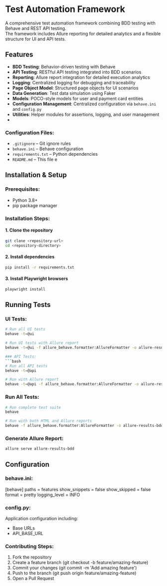 # Test Automation Framework

A comprehensive test automation framework combining BDD testing with Behave and REST API testing.  
The framework includes Allure reporting for detailed analytics and a flexible structure for UI and API tests.

## Features

- **BDD Testing**: Behavior-driven testing with Behave
- **API Testing**: RESTful API testing integrated into BDD scenarios
- **Reporting**: Allure report integration for detailed execution analytics
- **Logging**: Centralized logging for debugging and traceability
- **Page Object Model**: Structured page objects for UI scenarios
- **Data Generation**: Test data simulation using Faker
- **Models**: POCO-style models for user and payment card entities
- **Configuration Management**: Centralized configuration via `behave.ini` and `config.py`
- **Utilities**: Helper modules for assertions, logging, and user management
- 
### Configuration Files:
- `.gitignore` – Git ignore rules  
- `behave.ini` – Behave configuration  
- `requirements.txt` – Python dependencies  
- `README.md` – This file  e

## Installation & Setup

### Prerequisites:
- Python 3.8+
- pip package manager

### Installation Steps:

#### 1. Clone the repository
```bash
git clone <repository-url>
cd <repository-directory>
```

#### 2. Install dependencies
```bash
pip install -r requirements.txt
```

#### 3. Install Playwright browsers
```bash
playwright install
```
## Running Tests

### UI Tests:
```bash
# Run all UI tests
behave -t=@ui    

# Run UI tests with Allure report
behave -t=@ui -f allure_behave.formatter:AllureFormatter -o allure-results-bdd```

### API Tests:
```bash
# Run all API tests
behave -t=@api 

# Run with Allure report
behave -t=@api -f allure_behave.formatter:AllureFormatter -o allure-results-bdd
```

### Run All Tests:
```bash
# Run complete test suite
behave

# Run with both HTML and Allure reports
behave -f allure_behave.formatter:AllureFormatter -o allure-results-bdd
```
### Generate Allure Report:
```bash
allure serve allure-results-bdd
```
## Configuration

### behave.ini:
[behave]
paths = features
show_snippets = false
show_skipped = false
format = pretty
logging_level = INFO


### config.py:
Application configuration including:
- Base URLs
- API_BASE_URL

### Contributing Steps:
1. Fork the repository
2. Create a feature branch (git checkout -b feature/amazing-feature)
3. Commit your changes (git commit -m 'Add amazing feature')
4. Push to the branch (git push origin feature/amazing-feature)
5. Open a Pull Request
